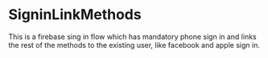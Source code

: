 # SigninLinkMethods
This is a firebase sing in flow which has mandatory phone sign in and links the rest of the methods to the existing user, 
like facebook and apple sign in.
